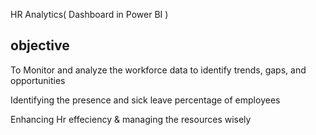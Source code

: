 HR Analytics( Dashboard in Power BI )
## objective

To Monitor and analyze the workforce data to identify trends, gaps, and opportunities

Identifying the presence and sick leave percentage of employees 

Enhancing Hr effeciency & managing  the resources wisely
